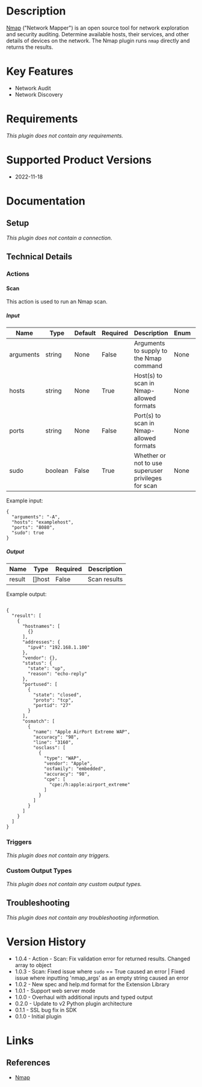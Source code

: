 # Description

[Nmap](https://nmap.org) ("Network Mapper") is an open source tool for network exploration and security auditing.
Determine available hosts, their services, and other details of devices on the network.
The Nmap plugin runs `nmap` directly and returns the results.

# Key Features

* Network Audit
* Network Discovery

# Requirements

_This plugin does not contain any requirements._

# Supported Product Versions

* 2022-11-18

# Documentation

## Setup

_This plugin does not contain a connection._

## Technical Details

### Actions

#### Scan

This action is used to run an Nmap scan.

##### Input

|Name|Type|Default|Required|Description|Enum|Example|
|----|----|-------|--------|-----------|----|-------|
|arguments|string|None|False|Arguments to supply to the Nmap command|None|-A|
|hosts|string|None|True|Host(s) to scan in Nmap-allowed formats|None|examplehost|
|ports|string|None|False|Port(s) to scan in Nmap-allowed formats|None|8080|
|sudo|boolean|False|True|Whether or not to use superuser privileges for scan|None|True|

Example input:

```
{
  "arguments": "-A",
  "hosts": "examplehost",
  "ports": "8080",
  "sudo": true
}
```

##### Output

|Name|Type|Required|Description|
|----|----|--------|-----------|
|result|[]host|False|Scan results|

Example output:

```

{
  "result": [
    {
      "hostnames": [
        {}
      ],
      "addresses": {
        "ipv4": "192.168.1.100"
      },
      "vendor": {},
      "status": {
        "state": "up",
        "reason": "echo-reply"
      },
      "portused": [
        {
          "state": "closed",
          "proto": "tcp",
          "portid": "27"
        }
      ],
      "osmatch": [
        {
          "name": "Apple AirPort Extreme WAP",
          "accuracy": "98",
          "line": "3160",
          "osclass": [
            {
              "type": "WAP",
              "vendor": "Apple",
              "osfamily": "embedded",
              "accuracy": "98",
              "cpe": [
                "cpe:/h:apple:airport_extreme"
              ]
            }
          ]
        }
      ]
    }
  ]
}

```

### Triggers

_This plugin does not contain any triggers._

### Custom Output Types

_This plugin does not contain any custom output types._

## Troubleshooting

_This plugin does not contain any troubleshooting information._

# Version History

* 1.0.4 - Action - Scan: Fix validation error for returned results. Changed array to object
* 1.0.3 - Scan: Fixed issue where `sudo` == True caused an error | Fixed issue where inputting 'nmap_args' as an empty string caused an error
* 1.0.2 - New spec and help.md format for the Extension Library
* 1.0.1 - Support web server mode
* 1.0.0 - Overhaul with additional inputs and typed output
* 0.2.0 - Update to v2 Python plugin architecture
* 0.1.1 - SSL bug fix in SDK
* 0.1.0 - Initial plugin

# Links

## References

* [Nmap](https://nmap.org/)

